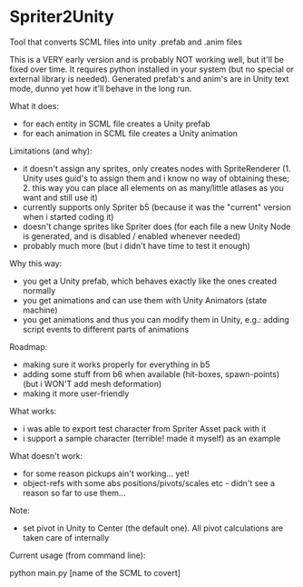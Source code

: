 Spriter2Unity
=============

Tool that converts SCML files into unity .prefab and .anim files

This is a VERY early version and is probably NOT working well, but it'll be fixed over time. It requires python installed in your system (but no special or external library is needed). Generated prefab's and anim's are in Unity text mode, dunno yet how it'll behave in the long run.

What it does:
- for each entity in SCML file creates a Unity prefab
- for each animation in SCML file creates a Unity animation

Limitations (and why):
- it doesn't assign any sprites, only creates nodes with SpriteRenderer (1. Unity uses guid's to assign them and i know no way of obtaining these; 2. this way you can place all elements on as many/little atlases as you want and still use it)
- currently supports only Spriter b5 (because it was the "current" version when i started coding it)
- doesn't change sprites like Spriter does (for each file a new Unity Node is generated, and is disabled / enabled whenever needed)
- probably much more (but i didn't have time to test it enough)

Why this way:
- you get a Unity prefab, which behaves exactly like the ones created normally
- you get animations and can use them with Unity Animators (state machine)
- you get animations and thus you can modify them in Unity, e.g.: adding script events to different parts of animations

Roadmap:
- making sure it works properly for everything in b5
- adding some stuff from b6 when available (hit-boxes, spawn-points) (but i WON'T add mesh deformation)
- making it more user-friendly

What works:
- i was able to export test character from Spriter Asset pack with it
- i support a sample character (terrible! made it myself) as an example

What doesn't work:
- for some reason pickups ain't working... yet!
- object-refs with some abs positions/pivots/scales etc - didn't see a reason so far to use them...

Note:
- set pivot in Unity to Center (the default one). All pivot calculations are taken care of internally

Current usage (from command line):

python main.py [name of the SCML to covert]
